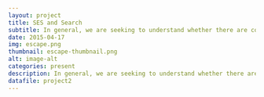 ```yaml
---
layout: project
title: SES and Search
subtitle: In general, we are seeking to understand whether there are correlations between socioeconomic status and individual search behavior. Given the personalization of search, we would like to understand whether and how individual search results could be impacted when searching for online-information related to more critical topics like health, education, loans and job opportunities. This research has led us to interesting questions and work, which is described next.
date: 2015-04-17
img: escape.png
thumbnail: escape-thumbnail.png
alt: image-alt
categories: present
description: In general, we are seeking to understand whether there are correlations between socioeconomic status and individual search behavior. Given the personalization of search, we would like to understand whether and how individual search results could be impacted when searching for online-information related to more critical topics like health, education, loans and job opportunities. This research has led us to interesting questions and work, which is described next.
datafile: project2
---
```

